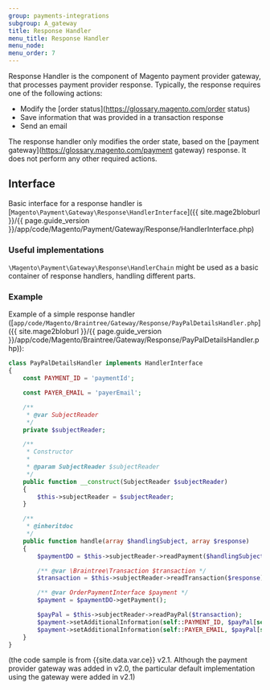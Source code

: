 ```yaml
---
group: payments-integrations
subgroup: A_gateway
title: Response Handler
menu_title: Response Handler
menu_node: 
menu_order: 7
---
```


Response Handler is the component of Magento payment provider gateway, that processes payment provider response. Typically, the response requires one of the following actions:

- Modify the [order status](https://glossary.magento.com/order status)
- Save information that was provided in a transaction response
- Send an email

The response handler only modifies the order state, based on the [payment gateway](https://glossary.magento.com/payment gateway) response. It does not perform any other required actions. 

## Interface

Basic interface for a response handler is [`Magento\Payment\Gateway\Response\HandlerInterface`]({{ site.mage2bloburl }}/{{ page.guide_version }}/app/code/Magento/Payment/Gateway/Response/HandlerInterface.php)

### Useful implementations

`\Magento\Payment\Gateway\Response\HandlerChain` might be used as a basic container of response handlers, handling different parts.

### Example

Example of a simple response handler ([`app/code/Magento/Braintree/Gateway/Response/PayPalDetailsHandler.php`]({{ site.mage2bloburl }}/{{ page.guide_version }}/app/code/Magento/Braintree/Gateway/Response/PayPalDetailsHandler.php)):

```php
class PayPalDetailsHandler implements HandlerInterface
{
    const PAYMENT_ID = 'paymentId';

    const PAYER_EMAIL = 'payerEmail';

    /**
     * @var SubjectReader
     */
    private $subjectReader;

    /**
     * Constructor
     *
     * @param SubjectReader $subjectReader
     */
    public function __construct(SubjectReader $subjectReader)
    {
        $this->subjectReader = $subjectReader;
    }

    /**
     * @inheritdoc
     */
    public function handle(array $handlingSubject, array $response)
    {
        $paymentDO = $this->subjectReader->readPayment($handlingSubject);

        /** @var \Braintree\Transaction $transaction */
        $transaction = $this->subjectReader->readTransaction($response);

        /** @var OrderPaymentInterface $payment */
        $payment = $paymentDO->getPayment();

        $payPal = $this->subjectReader->readPayPal($transaction);
        $payment->setAdditionalInformation(self::PAYMENT_ID, $payPal[self::PAYMENT_ID]);
        $payment->setAdditionalInformation(self::PAYER_EMAIL, $payPal[self::PAYER_EMAIL]);
    }
}
```

(the code sample is from {{site.data.var.ce}} v2.1. Although the payment provider gateway was added in v2.0, the particular default implementation using the gateway were added in v2.1)